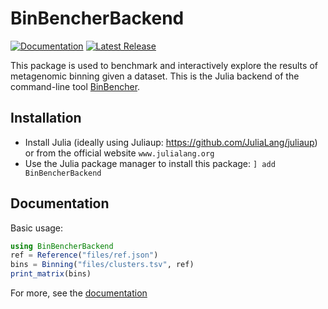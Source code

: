 # BinBencherBackend
[![Documentation](https://img.shields.io/badge/docs-dev-blue.svg)](https://jakobnissen.github.io/BinBencherBackend.jl/dev)
[![Latest Release](https://img.shields.io/github/release/jakobnissen/BinBencherBackend.jl.svg)](https://github.com/jakobnissen/BinBencherBackend.jl/releases/latest)

This package is used to benchmark and interactively explore the results of metagenomic binning given a dataset.
This is the Julia backend of the command-line tool [BinBencher](https://github.com/jakobnissen/BinBencher.jl).

## Installation
* Install Julia (ideally using Juliaup: https://github.com/JuliaLang/juliaup) or from the official website `www.julialang.org`
* Use the Julia package manager to install this package: `] add BinBencherBackend`

## Documentation
Basic usage:
```julia
using BinBencherBackend
ref = Reference("files/ref.json")
bins = Binning("files/clusters.tsv", ref)
print_matrix(bins)
```

For more, see the [documentation](https://jakobnissen.github.io/BinBencherBackend.jl/dev)
